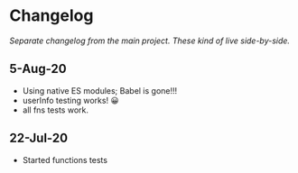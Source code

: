 # Changelog

*Separate changelog from the main project. These kind of live side-by-side.*

## 5-Aug-20

- Using native ES modules; Babel is gone!!!
- userInfo testing works! 😀
- all fns tests work. 

## 22-Jul-20

- Started functions tests
